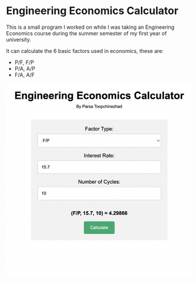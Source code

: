 # Engineering Economics Calculator

This is a small program I worked on while I was taking an Engineering Economics course during the summer semester of my first year of university. 

It can calculate the 6 basic factors used in economics, these are: 
- P/F, F/P
- P/A, A/P
- F/A, A/F


   
![screenshot](https://github.com/Procedurally-Generated-Human/Engineering-Economics-Calculator/blob/main/ScreenShot.png)
